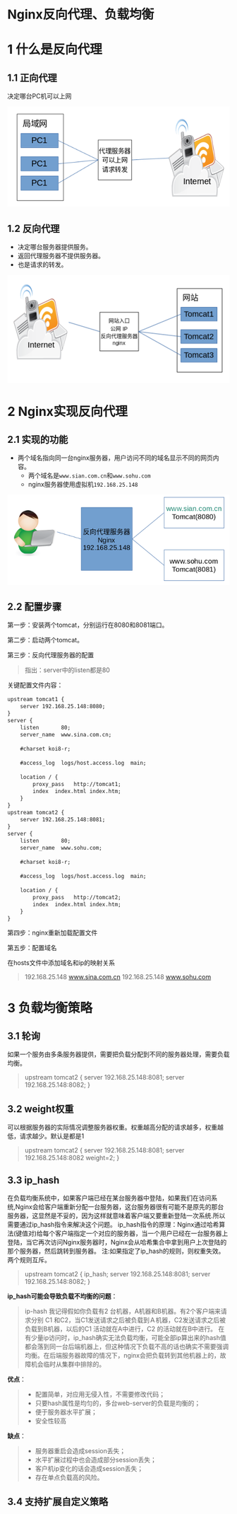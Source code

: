 # Nginx反向代理、负载均衡

# 1 什么是反向代理


## 1.1 正向代理


决定哪台PC机可以上网


![image-20200408232023600.png](./media/1586360562239-0bb2e2bb-d4d5-4618-8bc9-5938e7cd44b9.png)

## 1.2 反向代理


- 决定哪台服务器提供服务。
- 返回代理服务器不提供服务器。
- 也是请求的转发。

![image-20200408232630082.png](./media/1586360571263-11359499-3087-40c2-b639-39bb05c71e53.png)


# 2 Nginx实现反向代理


## 2.1 实现的功能


- 两个域名指向同一台nginx服务器，用户访问不同的域名显示不同的网页内容。
  - 两个域名是`www.sian.com.cn`和`www.sohu.com`
  - nginx服务器使用虚拟机`192.168.25.148`

![image-20200408233442832.png](./media/1586360614807-9830983a-0075-4aac-85a3-1d365176d405.png)


## 2.2 配置步骤


第一步：安装两个tomcat，分别运行在8080和8081端口。


第二步：启动两个tomcat。


第三步：反向代理服务器的配置


> 指出：server中的listen都是80

关键配置文件内容：


```
upstream tomcat1 {
	server 192.168.25.148:8080;
}
server {
    listen       80;
    server_name  www.sina.com.cn;

    #charset koi8-r;

    #access_log  logs/host.access.log  main;

    location / {
        proxy_pass   http://tomcat1;
        index  index.html index.htm;
    }
}
upstream tomcat2 {
	server 192.168.25.148:8081;
}
server {
    listen       80;
    server_name  www.sohu.com;

    #charset koi8-r;

    #access_log  logs/host.access.log  main;

    location / {
        proxy_pass   http://tomcat2;
        index  index.html index.htm;
    }
}
```


第四步：nginx重新加载配置文件


第五步：配置域名


在hosts文件中添加域名和ip的映射关系


> 192.168.25.148 www.sina.com.cn
> 192.168.25.148 www.sohu.com



# 3 负载均衡策略
## 3.1 轮询
如果一个服务由多条服务器提供，需要把负载分配到不同的服务器处理，需要负载均衡。

> upstream	tomcat2 {
	server	192.168.25.148:8081;
> 	server	192.168.25.148:8082;
}

## 3.2 weight权重
可以根据服务器的实际情况调整服务器权重。权重越高分配的请求越多，权重越低，请求越少。默认是都是1
> upstream	tomcat2 {
	server	192.168.25.148:8081;
> 	server	192.168.25.148:8082 weight=2;
}

## 3.3 ip_hash
在负载均衡系统中，如果客户端已经在某台服务器中登陆，如果我们在访问系统,Nginx会给客户端重新分配一台服务器，这台服务器很有可能不是原先的那台服务器，这显然是不妥的，因为这样就意味着客户端又要重新登陆一次系统.所以需要通过ip_hash指令来解决这个问题。
ip_hash指令的原理：Nginx通过哈希算法(键值对)给每个客户端指定一个对应的服务器，当一个用户已经在一台服务器上登陆，当它再次访问Nginx服务器时，Nginx会从哈希集合中拿到用户上次登陆的那个服务器，然后跳转到服务器。
注:如果指定了ip_hash的规则，则权重失效。两个规则互斥。

> upstream	tomcat2 {
	ip_hash;
> 	server	192.168.25.148:8081;
> 	server	192.168.25.148:8082;
}

**ip_hash可能会导致负载不均衡的问题**：
> ip-hash 我记得假如你负载有2 台机器，A机器和B机器。有2个客户端来请求分别 C1 和C2，当C1发送请求之后被负载到Ａ机器，C2发送请求之后被负载到B机器，以后的C1 活动就在A中进行，C2 的活动就在B中进行。
> 在有少量ip访问时，ip_hash确实无法负载均衡，可能全部ip算出来的hash值都会落到同一台后端机器上，但这种情况下负载不高的话也确实不需要强调均衡。在后端服务器故障的情况下，nginx会把负载转到其他机器上的，故障机会临时从集群中排除的。

**优点**：

> -  配置简单，对应用无侵入性，不需要修改代码；
> -  只要hash属性是均匀的，多台web-server的负载是均衡的；
> -  便于服务器水平扩展；
> -  安全性较高


**缺点**：
> - 服务器重启会造成session丢失；
> - 水平扩展过程中也会造成部分session丢失；
> - 客户机ip变化的话会造成session丢失；
> - 存在单点负载高的风险。


## 3.4 支持扩展自定义策略


